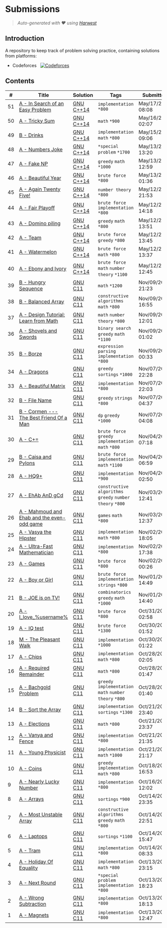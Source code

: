 Submissions
======================
> *Auto-generated with ❤ using [Harwest](https://github.com/nileshsah/harwest-tool)*

## Introduction

A repository to keep track of problem solving practice, containing solutions from platforms:
* Codeforces &nbsp; [![Codeforces](https://run.kaist.ac.kr/badges/codeforces/ShuvroWritesCode.svg)](https://codeforces.com/profile/ShuvroWritesCode)


## Contents

| # | Title | Solution | Tags | Submitted |
|---| ----- | -------- | ---- | --------- |
51 | [A - In Search of an Easy Problem](https://codeforces.com/contest/1030/problem/A) | [GNU C++14](./codeforces/1030/A.cpp) | `implementation` `*800` | May/17/2022 08:08 | 
50 | [A - Tricky Sum](https://codeforces.com/contest/598/problem/A) | [GNU C++14](./codeforces/598/A.cpp) | `math` `*900` | May/16/2022 02:07 | 
49 | [B - Drinks](https://codeforces.com/contest/200/problem/B) | [GNU C++14](./codeforces/200/B.cpp) | `implementation` `math` `*800` | May/15/2022 09:06 | 
48 | [A - Numbers Joke](https://codeforces.com/contest/784/problem/A) | [GNU C++14](./codeforces/784/A.cpp) | `*special problem` `*1700` | May/13/2022 13:20 | 
47 | [A - Fake NP](https://codeforces.com/contest/805/problem/A) | [GNU C++14](./codeforces/805/A.cpp) | `greedy` `math` `*1000` | May/13/2022 12:59 | 
46 | [A - Beautiful Year](https://codeforces.com/contest/271/problem/A) | [GNU C++14](./codeforces/271/A.cpp) | `brute force` `*800` | May/13/2022 01:36 | 
45 | [A - Again Twenty Five!](https://codeforces.com/contest/630/problem/A) | [GNU C++14](./codeforces/630/A.cpp) | `number theory` `*800` | May/12/2022 21:53 | 
44 | [A - Fair Playoff](https://codeforces.com/contest/1535/problem/A) | [GNU C++14](./codeforces/1535/A.cpp) | `brute force` `implementation` `*800` | May/12/2022 14:18 | 
43 | [A - Domino piling](https://codeforces.com/contest/50/problem/A) | [GNU C++14](./codeforces/50/A.cpp) | `greedy` `math` `*800` | May/12/2022 13:51 | 
42 | [A - Team](https://codeforces.com/contest/231/problem/A) | [GNU C++14](./codeforces/231/A.cpp) | `brute force` `greedy` `*800` | May/12/2022 13:45 | 
41 | [A - Watermelon](https://codeforces.com/contest/4/problem/A) | [GNU C++14](./codeforces/4/A.cpp) | `brute force` `math` `*800` | May/12/2022 13:37 | 
40 | [A - Ebony and Ivory](https://codeforces.com/contest/633/problem/A) | [GNU C++14](./codeforces/633/A.cpp) | `brute force` `math` `number theory` `*1100` | May/12/2022 12:45 | 
39 | [B - Hungry Sequence](https://codeforces.com/contest/327/problem/B) | [GNU C11](./codeforces/327/B.cpp) | `math` `*1200` | Nov/09/2021 21:23 | 
38 | [B - Balanced Array](https://codeforces.com/contest/1343/problem/B) | [GNU C11](./codeforces/1343/B.cpp) | `constructive algorithms` `math` `*800` | Nov/09/2021 16:55 | 
37 | [A - Design Tutorial: Learn from Math](https://codeforces.com/contest/472/problem/A) | [GNU C11](./codeforces/472/A.cpp) | `math` `number theory` `*800` | Nov/09/2021 12:01 | 
36 | [A - Shovels and Swords](https://codeforces.com/contest/1366/problem/A) | [GNU C11](./codeforces/1366/A.cpp) | `binary search` `greedy` `math` `*1100` | Nov/09/2021 01:02 | 
35 | [B - Borze](https://codeforces.com/contest/32/problem/B) | [GNU C11](./codeforces/32/B.cpp) | `expression parsing` `implementation` `*800` | Nov/09/2021 00:33 | 
34 | [A - Dragons](https://codeforces.com/contest/230/problem/A) | [GNU C11](./codeforces/230/A.cpp) | `greedy` `sortings` `*1000` | Nov/07/2021 22:28 | 
33 | [A - Beautiful Matrix](https://codeforces.com/contest/263/problem/A) | [GNU C11](./codeforces/263/A.cpp) | `implementation` `*800` | Nov/07/2021 22:03 | 
32 | [B - File Name](https://codeforces.com/contest/978/problem/B) | [GNU C11](./codeforces/978/B.cpp) | `greedy` `strings` `*800` | Nov/07/2021 04:37 | 
31 | [B - Cormen --- The Best Friend Of a Man](https://codeforces.com/contest/732/problem/B) | [GNU C11](./codeforces/732/B.cpp) | `dp` `greedy` `*1000` | Nov/07/2021 04:08 | 
30 | [A - C+=](https://codeforces.com/contest/1368/problem/A) | [GNU C11](./codeforces/1368/A.cpp) | `brute force` `greedy` `implementation` `math` `*800` | Nov/04/2021 07:18 | 
29 | [B - Caisa and Pylons](https://codeforces.com/contest/463/problem/B) | [GNU C11](./codeforces/463/B.cpp) | `brute force` `implementation` `math` `*1100` | Nov/04/2021 06:59 | 
28 | [A - HQ9+](https://codeforces.com/contest/133/problem/A) | [GNU C11](./codeforces/133/A.cpp) | `implementation` `*900` | Nov/04/2021 02:50 | 
27 | [A - EhAb AnD gCd](https://codeforces.com/contest/1325/problem/A) | [GNU C11](./codeforces/1325/A.cpp) | `constructive algorithms` `greedy` `number theory` `*800` | Nov/03/2021 12:41 | 
26 | [A - Mahmoud and Ehab and the even-odd game](https://codeforces.com/contest/959/problem/A) | [GNU C11](./codeforces/959/A.cpp) | `games` `math` `*800` | Nov/03/2021 12:37 | 
25 | [A - Vasya the Hipster](https://codeforces.com/contest/581/problem/A) | [GNU C11](./codeforces/581/A.cpp) | `implementation` `math` `*800` | Nov/02/2021 18:05 | 
24 | [A - Ultra-Fast Mathematician](https://codeforces.com/contest/61/problem/A) | [GNU C11](./codeforces/61/A.cpp) | `implementation` `*800` | Nov/02/2021 17:38 | 
23 | [A - Games](https://codeforces.com/contest/268/problem/A) | [GNU C11](./codeforces/268/A.cpp) | `brute force` `*800` | Nov/02/2021 00:26 | 
22 | [A - Boy or Girl](https://codeforces.com/contest/236/problem/A) | [GNU C11](./codeforces/236/A.cpp) | `brute force` `implementation` `strings` `*800` | Nov/01/2021 14:49 | 
21 | [B - JOE is on TV!](https://codeforces.com/contest/1293/problem/B) | [GNU C11](./codeforces/1293/B.cpp) | `combinatorics` `greedy` `math` `*1000` | Nov/01/2021 14:40 | 
20 | [A - I_love_\%username\%](https://codeforces.com/contest/155/problem/A) | [GNU C11](./codeforces/155/A.cpp) | `brute force` `*800` | Oct/31/2021 02:58 | 
19 | [A - IQ test](https://codeforces.com/contest/25/problem/A) | [GNU C11](./codeforces/25/A.cpp) | `brute force` `*1300` | Oct/30/2021 01:52 | 
18 | [M - The Pleasant Walk](https://codeforces.com/contest/1090/problem/M) | [GNU C11](./codeforces/1090/M.cpp) | `implementation` `*1000` | Oct/30/2021 01:22 | 
17 | [A - Chips](https://codeforces.com/contest/92/problem/A) | [GNU C11](./codeforces/92/A.cpp) | `implementation` `math` `*800` | Oct/28/2021 02:05 | 
16 | [A - Required Remainder](https://codeforces.com/contest/1374/problem/A) | [GNU C11](./codeforces/1374/A.cpp) | `math` `*800` | Oct/28/2021 01:47 | 
15 | [A - Bachgold Problem](https://codeforces.com/contest/749/problem/A) | [GNU C11](./codeforces/749/A.cpp) | `greedy` `implementation` `math` `number theory` `*800` | Oct/28/2021 01:40 | 
14 | [B - Sort the Array](https://codeforces.com/contest/451/problem/B) | [GNU C11](./codeforces/451/B.cpp) | `implementation` `sortings` `*1300` | Oct/21/2021 23:40 | 
13 | [A - Elections](https://codeforces.com/contest/1593/problem/A) | [GNU C11](./codeforces/1593/A.cpp) | `math` `*800` | Oct/21/2021 23:37 | 
12 | [A - Vanya and Fence](https://codeforces.com/contest/677/problem/A) | [GNU C11](./codeforces/677/A.cpp) | `implementation` `*800` | Oct/21/2021 21:35 | 
11 | [A - Young Physicist](https://codeforces.com/contest/69/problem/A) | [GNU C11](./codeforces/69/A.cpp) | `implementation` `math` `*1000` | Oct/21/2021 21:17 | 
10 | [A - Coins](https://codeforces.com/contest/1061/problem/A) | [GNU C11](./codeforces/1061/A.cpp) | `greedy` `implementation` `math` `*800` | Oct/18/2021 16:53 | 
9 | [A - Nearly Lucky Number](https://codeforces.com/contest/110/problem/A) | [GNU C11](./codeforces/110/A.cpp) | `implementation` `*800` | Oct/16/2021 12:02 | 
8 | [A - Arrays](https://codeforces.com/contest/572/problem/A) | [GNU C11](./codeforces/572/A.cpp) | `sortings` `*900` | Oct/14/2021 23:35 | 
7 | [A - Most Unstable Array](https://codeforces.com/contest/1353/problem/A) | [GNU C11](./codeforces/1353/A.cpp) | `constructive algorithms` `greedy` `math` `*800` | Oct/14/2021 22:51 | 
6 | [A - Laptops](https://codeforces.com/contest/456/problem/A) | [GNU C11](./codeforces/456/A.cpp) | `sortings` `*1100` | Oct/14/2021 15:47 | 
5 | [A - Tram](https://codeforces.com/contest/116/problem/A) | [GNU C11](./codeforces/116/A.cpp) | `implementation` `*800` | Oct/14/2021 08:33 | 
4 | [A - Holiday Of Equality](https://codeforces.com/contest/758/problem/A) | [GNU C11](./codeforces/758/A.cpp) | `implementation` `math` `*800` | Oct/13/2021 23:15 | 
3 | [A - Next Round](https://codeforces.com/contest/158/problem/A) | [GNU C11](./codeforces/158/A.cpp) | `*special problem` `implementation` `*800` | Oct/13/2021 18:23 | 
2 | [A - Wrong Subtraction](https://codeforces.com/contest/977/problem/A) | [GNU C11](./codeforces/977/A.cpp) | `implementation` `*800` | Oct/13/2021 18:13 | 
1 | [A - Magnets](https://codeforces.com/contest/344/problem/A) | [GNU C11](./codeforces/344/A.cpp) | `implementation` `*800` | Oct/13/2021 12:47 | 